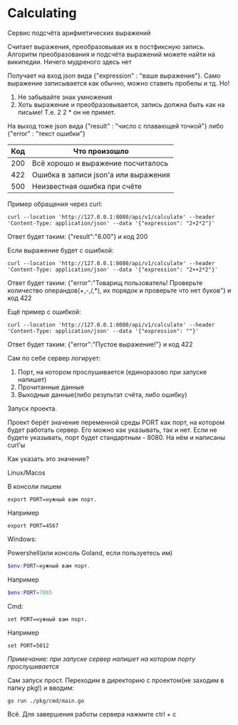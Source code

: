 # Calculating
Сервис подсчёта арифметических выражений

Считает выражения, преобразовывая их в постфиксную запись. Алгоритм преобразования и подсчёта выражений можете найти на википедии. Ничего мудреного здесь нет

Получает на вход json вида {"expression" : "ваше выражение"}. Само выражение записывается как обычно, можно ставить пробелы и тд. Но! 
1. Не забывайте знак умножения 
2. Хоть выражение и преобразовывается, запись должна быть как на письме! Т.е. 2 2 * он не примет.

На выход тоже json вида {"result" : "число с плавающей точкой"} либо {"error" : "текст ошибки"}

| Код | Что произошло                        |
|-----|--------------------------------------|
| 200 | Всё хорошо и выражение посчиталось   |
| 422 | Ошибка в записи json'а или выражения |
| 500 | Неизвестная ошибка при счёте         |


Пример обращения через curl:

```
curl --location 'http://127.0.0.1:8080/api/v1/calculate' --header 'Content-Type: application/json' --data '{"expression": "2+2*2"}'
```
Ответ будет таким: {"result":"6.00"} и код 200

Если выражение будет с ошибкой:

```
curl --location 'http://127.0.0.1:8080/api/v1/calculate' --header 'Content-Type: application/json' --data '{"expression": "2++2*2"}'
```
Ответ будет таким: {"error":"Товарищ пользователь! Проверьте количество операндов(+,-,/,*), их порядок и проверьте что нет буков"} и код 422

Ещё пример с ошибкой:

```
curl --location 'http://127.0.0.1:8080/api/v1/calculate' --header 'Content-Type: application/json' --data '{"expression": ""}'
```
Ответ будет таким: {"error":"Пустое выражение!"} и код 422

Сам по себе сервер логирует:
1. Порт, на котором прослушивается (единоразово при запуске напишет)
2. Прочитанные данные
3. Выходные данные(либо результат счёта, либо ошибку)

Запуск проекта. 

Проект берёт значение переменной среды PORT как порт, на котором будет работать сервер. Его можно как указывать, так и нет. Если не будете указывать, порт будет стандартным - 8080. На нём и написаны curl'ы

Как указать это значение?

Linux/Macos

В консоли пишем
```
export PORT=нужный вам порт.
``` 

Например 
```Console
export PORT=4567
```

Windows:

Powershell(или консоль Goland, если пользуетесь им)
```PowerShell
$env:PORT=нужный вам порт. 
```
Например 
```PowerShell
$env:PORT=7865
```
Cmd:
```Cmd
set PORT=нужный вам порт. 
```
Например
```Cmd
set PORT=5012
```
*Примечание: при запуске сервер напишет на котором порту прослушивается*


Сам запуск прост. Переходим в директорию с проектом(не заходим в папку pkg!) и вводим:
```Console
go run ./pkg/cmd/main.go
```
Всё. Для завершения работы сервера нажмите ctrl + c